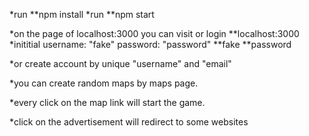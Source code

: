 *run 
**npm install
*run 
**npm start

*on the page of localhost:3000 you can visit or login
**localhost:3000
*inititial username: "fake" password: "password"
**fake
**password

*or create account by unique "username" and "email"

*you can create random maps by maps page.

*every click on the map link will start the game.

*click on the advertisement will redirect to some websites
